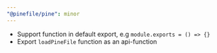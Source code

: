 ```yaml
---
"@pinefile/pine": minor
---
```


- Support function in default export, e.g `module.exports = () => {}`
- Export `loadPineFile` function as an api-function

